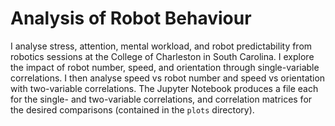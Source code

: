 # Analysis of Robot Behaviour
I analyse stress, attention, mental workload, and robot predictability from robotics sessions at the College of Charleston in South Carolina. I explore the impact of robot number, speed, and orientation through single-variable correlations. I then analyse speed vs robot number and speed vs orientation with two-variable correlations. The Jupyter Notebook produces a file each for the single- and two-variable correlations, and correlation matrices for the desired comparisons (contained in the `plots` directory). 
